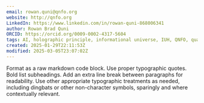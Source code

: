 ```yaml
---
email: rowan.quni@qnfo.org
website: http://qnfo.org
LinkedIn: https://www.linkedin.com/in/rowan-quni-868006341
author: Rowan Brad Quni
ORCID: https://orcid.org/0009-0002-4317-5604
tags: AI, holographic principle, informational universe, IUH, QNFO, quantum
created: 2025-01-29T22:11:53Z
modified: 2025-03-05T23:07:02Z
---
```


Format as a raw markdown code block. Use proper typographic quotes. Bold list subheadings. Add an extra line break between paragraphs for readability. Use other appropriate typographic treatments as needed, including dingbats or other non-character symbols, sparingly and where contextually relevant.

